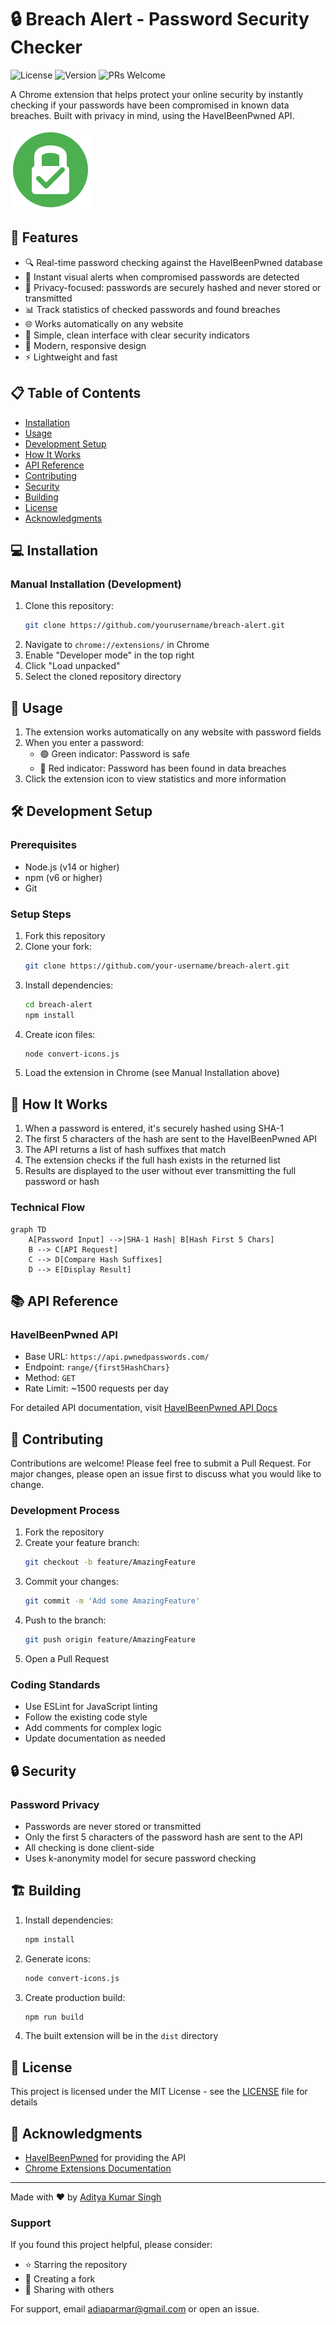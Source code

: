 # 🔒 Breach Alert - Password Security Checker

![License](https://img.shields.io/badge/license-MIT-blue.svg)
![Version](https://img.shields.io/badge/version-1.0.0-green.svg)
![PRs Welcome](https://img.shields.io/badge/PRs-welcome-brightgreen.svg)

A Chrome extension that helps protect your online security by instantly checking if your passwords have been compromised in known data breaches. Built with privacy in mind, using the HaveIBeenPwned API.

![Extension Screenshot](/assets/icon128.png)

## 🌟 Features

- 🔍 Real-time password checking against the HaveIBeenPwned database
- 🚨 Instant visual alerts when compromised passwords are detected
- 🔐 Privacy-focused: passwords are securely hashed and never stored or transmitted
- 📊 Track statistics of checked passwords and found breaches
- 🌐 Works automatically on any website
- 💫 Simple, clean interface with clear security indicators
- 🎨 Modern, responsive design
- ⚡ Lightweight and fast

## 📋 Table of Contents

- [Installation](#-installation)
- [Usage](#-usage)
- [Development Setup](#-development-setup)
- [How It Works](#-how-it-works)
- [API Reference](#-api-reference)
- [Contributing](#-contributing)
- [Security](#-security)
- [Building](#-building)
- [License](#-license)
- [Acknowledgments](#-acknowledgments)

## 💻 Installation

### Manual Installation (Development)
1. Clone this repository:
   ```bash
   git clone https://github.com/yourusername/breach-alert.git
   ```
2. Navigate to `chrome://extensions/` in Chrome
3. Enable "Developer mode" in the top right
4. Click "Load unpacked"
5. Select the cloned repository directory

## 🎯 Usage

1. The extension works automatically on any website with password fields
2. When you enter a password:
   - 🟢 Green indicator: Password is safe
   - 🔴 Red indicator: Password has been found in data breaches
3. Click the extension icon to view statistics and more information

## 🛠 Development Setup

### Prerequisites
- Node.js (v14 or higher)
- npm (v6 or higher)
- Git

### Setup Steps
1. Fork this repository
2. Clone your fork:
   ```bash
   git clone https://github.com/your-username/breach-alert.git
   ```
3. Install dependencies:
   ```bash
   cd breach-alert
   npm install
   ```
4. Create icon files:
   ```bash
   node convert-icons.js
   ```
5. Load the extension in Chrome (see Manual Installation above)

## 🔧 How It Works

1. When a password is entered, it's securely hashed using SHA-1
2. The first 5 characters of the hash are sent to the HaveIBeenPwned API
3. The API returns a list of hash suffixes that match
4. The extension checks if the full hash exists in the returned list
5. Results are displayed to the user without ever transmitting the full password or hash

### Technical Flow
```mermaid
graph TD
    A[Password Input] -->|SHA-1 Hash| B[Hash First 5 Chars]
    B --> C[API Request]
    C --> D[Compare Hash Suffixes]
    D --> E[Display Result]
```

## 📚 API Reference

### HaveIBeenPwned API
- Base URL: `https://api.pwnedpasswords.com/`
- Endpoint: `range/{first5HashChars}`
- Method: `GET`
- Rate Limit: ~1500 requests per day

For detailed API documentation, visit [HaveIBeenPwned API Docs](https://haveibeenpwned.com/API/v3)

## 🤝 Contributing

Contributions are welcome! Please feel free to submit a Pull Request. For major changes, please open an issue first to discuss what you would like to change.

### Development Process
1. Fork the repository
2. Create your feature branch:
   ```bash
   git checkout -b feature/AmazingFeature
   ```
3. Commit your changes:
   ```bash
   git commit -m 'Add some AmazingFeature'
   ```
4. Push to the branch:
   ```bash
   git push origin feature/AmazingFeature
   ```
5. Open a Pull Request

### Coding Standards
- Use ESLint for JavaScript linting
- Follow the existing code style
- Add comments for complex logic
- Update documentation as needed

## 🔒 Security

### Password Privacy
- Passwords are never stored or transmitted
- Only the first 5 characters of the password hash are sent to the API
- All checking is done client-side
- Uses k-anonymity model for secure password checking


## 🏗 Building

1. Install dependencies:
   ```bash
   npm install
   ```

2. Generate icons:
   ```bash
   node convert-icons.js
   ```

3. Create production build:
   ```bash
   npm run build
   ```

4. The built extension will be in the `dist` directory

## 📄 License

This project is licensed under the MIT License - see the [LICENSE](LICENSE) file for details

## 🙏 Acknowledgments

- [HaveIBeenPwned](https://haveibeenpwned.com/) for providing the API
- [Chrome Extensions Documentation](https://developer.chrome.com/docs/extensions/)

---

Made with ❤️ by [Aditya Kumar Singh](https://github.com/adiaparmar)

### Support

If you found this project helpful, please consider:
- ⭐ Starring the repository
- 🔀 Creating a fork
- 📢 Sharing with others

For support, email adiaparmar@gmail.com or open an issue.
